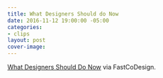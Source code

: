 ```yaml
---
title: What Designers Should do Now
date: 2016-11-12 19:00:00 -05:00
categories:
- clips
layout: post
cover-image: 
---
```


[What Designers Should Do Now](https://www.fastcodesign.com/3065502/what-designers-should-do-now) via FastCoDesign.